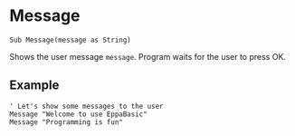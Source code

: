 <!--messages-->
Message
=======

```eppabasic
Sub Message(message as String)
```

Shows the user message `message`.
Program waits for the user to press OK.

Example
----------
```eppabasic
' Let's show some messages to the user
Message "Welcome to use EppaBasic"
Message "Programming is fun"
```
